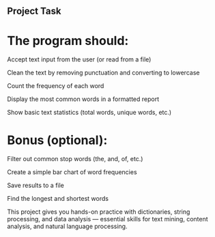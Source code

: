 ## Project Task
# The program should:

Accept text input from the user (or read from a file)

Clean the text by removing punctuation and converting to lowercase

Count the frequency of each word

Display the most common words in a formatted report

Show basic text statistics (total words, unique words, etc.)

# Bonus (optional):

Filter out common stop words (the, and, of, etc.)

Create a simple bar chart of word frequencies

Save results to a file

Find the longest and shortest words

This project gives you hands-on practice with dictionaries, string processing, and data analysis — essential skills for text mining, content analysis, and natural language processing.